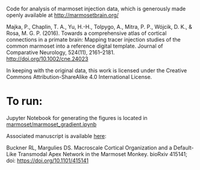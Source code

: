 Code for analysis of marmoset injection data, which is generously made openly available at http://marmosetbrain.org/

Majka, P., Chaplin, T. A., Yu, H.-H., Tolpygo, A., Mitra, P. P., Wójcik, D. K., & Rosa, M. G. P. (2016). Towards a comprehensive atlas of cortical connections in a primate brain: Mapping tracer injection studies of the common marmoset into a reference digital template. Journal of Comparative Neurology, 524(11), 2161–2181. http://doi.org/10.1002/cne.24023

In keeping with the original data, this work is licensed under the Creative Commons Attribution-ShareAlike 4.0 International License. 

# To run:

Jupyter Notebook for generating the figures is located in [marmoset/marmoset_gradient.ipynb](https://github.com/margulies/marmoset/blob/master/marmoset/marmoset_gradient.ipynb)

Associated manuscript is available [here](https://www.biorxiv.org/content/early/2018/09/12/415141):

Buckner RL, Margulies DS. Macroscale Cortical Organization and a Default-Like Transmodal Apex Network in the Marmoset Monkey. bioRxiv 415141; doi: https://doi.org/10.1101/415141
